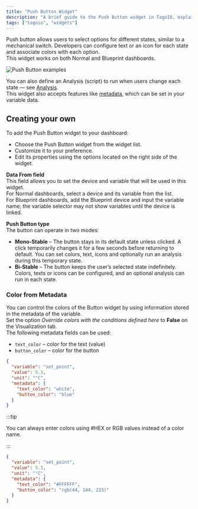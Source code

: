 ```yaml
---
title: "Push Button Widget"
description: "A brief guide to the Push Button widget in TagoIO, explaining its purpose, configurable features (states, icons/text, colors), and how to add and customize it on your dashboard."
tags: ["tagoio", "widgets"]
---
```

Push button allows users to select options for different states, similar to a mechanical switch. Developers can configure text or an icon for each state and associate colors with each option.  
This widget works on both Normal and Blueprint dashboards.

![Push Button examples](/docs_imagem/tagoio/push-button-widget-2.png)

You can also define an Analysis (script) to run when users change each state — see [Analysis](/docs/tagoio/analysis/).  
This widget also accepts features like [metadata](/docs/tagoio/payload-parser/metadata), which can be set in your variable data.

## Creating your own

To add the Push Button widget to your dashboard:
- Choose the Push Button widget from the widget list.
- Customize it to your preference.
- Edit its properties using the options located on the right side of the widget.

**Data From field**  
This field allows you to set the device and variable that will be used in this widget.  
For Normal dashboards, select a device and its variable from the list.  
For Blueprint dashboards, add the Blueprint device and input the variable name; the variable selector may not show variables until the device is linked.

**Push Button type**  
The button can operate in two modes:

- **Mono‑Stable** – The button stays in its default state unless clicked. A click temporarily changes it for a few seconds before returning to default. You can set colors, text, icons and optionally run an analysis during this temporary state.
- **Bi‑Stable** – The button keeps the user’s selected state indefinitely. Colors, texts or icons can be configured, and an optional analysis can run in each state.

### Color from Metadata

You can control the colors of the Button widget by using information stored in the metadata of the variable.  
Set the option _Override colors with the conditions defined here_ to **False** on the Visualization tab.  
The following metadata fields can be used:

- `text_color` – color for the text (value)
- `button_color` – color for the button

```json
{
  "variable": "set_point",
  "value": 5.3,
  "unit": "°C",
  "metadata": {
    "text_color": "white",
    "button_color": "blue"
  }
}
```

:::tip

You can always enter colors using #HEX or RGB values instead of a color name.

:::

```json
{
  "variable": "set_point",
  "value": 5.3,
  "unit": "°C",
  "metadata": {
    "text_color": "#FFFFFF",
    "button_color": "rgb(44, 144, 223)"
  }
}
```
